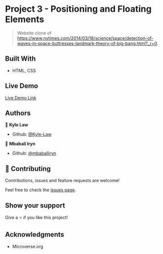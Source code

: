 # Project 3 - Positioning and Floating Elements

> Website clone of https://www.nytimes.com/2014/03/18/science/space/detection-of-waves-in-space-buttresses-landmark-theory-of-big-bang.html?_r=0.

## Built With

- HTML, CSS

## Live Demo

[Live Demo Link](https://rawcdn.githack.com/Kyle-Law/Positioning-and--Floating-Elements/c2e62a649cb8ea0c470ddca27c6318e3b708d52b/index.html)

## Authors

👤 **Kyle Law**

- Github: [@Kyle-Law](https://github.com/Kyle-Law)

👤 **Mbabali Iryn**

- Github: [@mbaballiryn](https://github.com/mbabaliiryn)

## 🤝 Contributing

Contributions, issues and feature requests are welcome!

Feel free to check the [issues page](issues/).

## Show your support

Give a ⭐️ if you like this project!

## Acknowledgments

- Microverse.org
